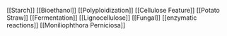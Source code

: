 [[Starch]]
[[Bioethanol]]
[[Polyploidization]]
[[Cellulose Feature]]
[[Potato Straw]]
[[Fermentation]]
[[Lignocellulose]]
[[Fungal]]
[[enzymatic reactions]]
[[Moniliophthora Perniciosa]]
